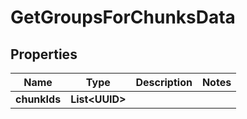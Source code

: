 

# GetGroupsForChunksData


## Properties

| Name | Type | Description | Notes |
|------------ | ------------- | ------------- | -------------|
|**chunkIds** | **List&lt;UUID&gt;** |  |  |



